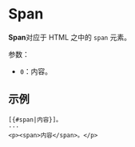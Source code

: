 # Span

**Span**对应于 HTML 之中的 `span` 元素。

参数：

- `0`：内容。

## 示例

```example
[{#span|内容}]。
···
<p><span>内容</span>。</p>
```
